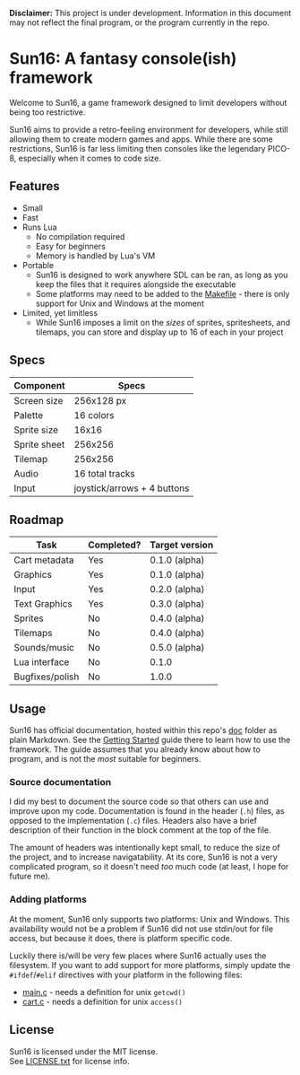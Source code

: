 **Disclaimer:** This project is under development. Information in this document
may not reflect the final program, or the program currently in the repo.

# Sun16: A fantasy console(ish) framework
Welcome to Sun16, a game framework designed to limit developers without being
too restrictive.  

Sun16 aims to provide a retro-feeling environment for developers, while still
allowing them to create modern games and apps. While there are some restrictions,
Sun16 is far less limiting then consoles like the legendary PICO-8, especially
when it comes to code size.

## Features
- Small
- Fast
- Runs Lua
	- No compilation required
	- Easy for beginners
	- Memory is handled by Lua's VM
- Portable
	- Sun16 is designed to work anywhere SDL can be ran, as long as you keep
	  the files that it requires alongside the executable
	- Some platforms may need to be added to the [Makefile](Makefile) - there
	  is only support for Unix and Windows at the moment
- Limited, yet limitless
	- While Sun16 imposes a limit on the *sizes* of sprites, spritesheets, and
	  tilemaps, you can store and display up to 16 of each in your project

## Specs
| Component			| Specs						  |
|-------------------|-----------------------------|
| Screen size		| 256x128 px				  |
| Palette			| 16 colors					  |
| Sprite size		| 16x16						  |
| Sprite sheet		| 256x256					  |
| Tilemap			| 256x256					  |
| Audio				| 16 total tracks			  |
| Input				| joystick/arrows + 4 buttons |

## Roadmap
| Task            | Completed? | Target version |
|-----------------|------------|----------------|
| Cart metadata   | Yes        | 0.1.0 (alpha)  |
| Graphics        | Yes        | 0.1.0 (alpha)  |
| Input           | Yes        | 0.2.0 (alpha)  |
| Text Graphics   | Yes        | 0.3.0 (alpha)  |
| Sprites         | No         | 0.4.0 (alpha)  |
| Tilemaps        | No         | 0.4.0 (alpha)  |
| Sounds/music    | No         | 0.5.0 (alpha)  |
| Lua interface   | No         | 0.1.0          |
| Bugfixes/polish | No         | 1.0.0          |

## Usage
Sun16 has official documentation, hosted within this repo's [doc](doc/) folder 
as plain Markdown. See the [Getting Started](doc/getting_started.md) guide
there to learn how to use the framework. The guide assumes that you already
know about how to program, and is not the *most* suitable for beginners.

### Source documentation
I did my best to document the source code so that others can use and improve
upon my code. Documentation is found in the header (`.h`) files, as opposed
to the implementation (`.c`) files. Headers also have a brief description of
their function in the block comment at the top of the file.  

The amount of headers was intentionally kept small, to reduce the size of
the project, and to increase navigatability. At its core, Sun16 is not a
very complicated program, so it doesn't need *too* much code (at least, I
hope for future me).

### Adding platforms
At the moment, Sun16 only supports two platforms: Unix and Windows. This 
availability would not be a problem if Sun16 did not use stdin/out for file
access, but because it does, there is platform specific code.  

Luckily there is/will be very few places where Sun16 actually uses the
filesystem. If you want to add support for more platforms, simply update the
`#ifdef`/`#elif` directives with your platform in the following files:
- [main.c](main.c) - needs a definition for unix `getcwd()`
- [cart.c](src/cart.c) - needs a definition for unix `access()`

## License
Sun16 is licensed under the MIT license.  
See [LICENSE.txt](LICENSE.txt) for license info.
